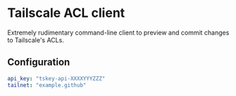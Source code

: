 # Tailscale ACL client

Extremely rudimentary command-line client to preview and commit changes to Tailscale's ACLs.

## Configuration

```yaml
api_key: "tskey-api-XXXXYYYZZZ"
tailnet: "example.github"
```
